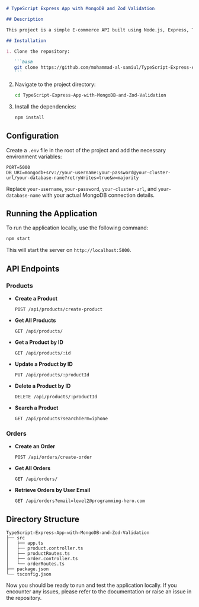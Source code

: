 ````markdown
# TypeScript Express App with MongoDB and Zod Validation

## Description

This project is a simple E-commerce API built using Node.js, Express, TypeScript, MongoDB, and Zod for validation. The API provides endpoints for managing products and orders.

## Installation

1. Clone the repository:

   ```bash
   git clone https://github.com/mohammad-al-samiul/TypeScript-Express-App-with-MongoDB-and-Zod-Validation.git
   ```
````

2. Navigate to the project directory:

   ```bash
   cd TypeScript-Express-App-with-MongoDB-and-Zod-Validation
   ```

3. Install the dependencies:

   ```bash
   npm install
   ```

## Configuration

Create a `.env` file in the root of the project and add the necessary environment variables:

```env
PORT=5000
DB_URI=mongodb+srv://your-username:your-password@your-cluster-url/your-database-name?retryWrites=true&w=majority
```

Replace `your-username`, `your-password`, `your-cluster-url`, and `your-database-name` with your actual MongoDB connection details.

## Running the Application

To run the application locally, use the following command:

```bash
npm start
```

This will start the server on `http://localhost:5000`.

## API Endpoints

### Products

- **Create a Product**

  ```http
  POST /api/products/create-product
  ```

- **Get All Products**

  ```http
  GET /api/products/
  ```

- **Get a Product by ID**

  ```http
  GET /api/products/:id
  ```

- **Update a Product by ID**

  ```http
  PUT /api/products/:productId
  ```

- **Delete a Product by ID**

  ```http
  DELETE /api/products/:productId
  ```

- **Search a Product**

  ```http
  GET /api/products?searchTerm=iphone
  ```

### Orders

- **Create an Order**

  ```http
  POST /api/orders/create-order
  ```

- **Get All Orders**

  ```http
  GET /api/orders/
  ```

- **Retrieve Orders by User Email**

  ```http
  GET /api/orders?email=level2@programming-hero.com
  ```

## Directory Structure

```
TypeScript-Express-App-with-MongoDB-and-Zod-Validation
├── src
│   ├── app.ts
│   ├── product.controller.ts
│   ├── productRoutes.ts
│   ├── order.controller.ts
│   └── orderRoutes.ts
├── package.json
└── tsconfig.json

```

Now you should be ready to run and test the application locally. If you encounter any issues, please refer to the documentation or raise an issue in the repository.

```

```
